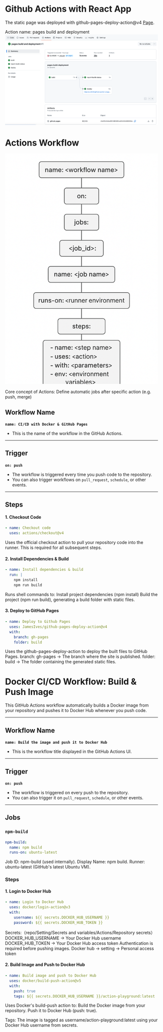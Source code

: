 # Github Actions with React App

The static page was deployed with github-pages-deploy-action@v4 [Page](https://github.com/Sun0328/action-playground/deployments/github-pages).

Action name: pages build and deployment
![screenshot](screenshot-action1.png)

# Actions Workflow
![workflow](workflow.png)

Core concept of Actions: Define automatic jobs after specific action (e.g. push, merge)

## Workflow Name

**`name: CI/CD with Docker & GitHub Pages`**  
- This is the name of the workflow in the GitHub Actions.

---

## Trigger

**`on: push`**  
- The workflow is triggered every time you push code to the repository.  
- You can also trigger workflows on `pull_request`, `schedule`, or other events.

---

## Steps
#### 1. Checkout Code
```yaml
- name: Checkout code
  uses: actions/checkout@v4
```
Uses the official checkout action to pull your repository code into the runner.
This is required for all subsequent steps.
#### 2. Install Dependencies & Build
```yaml
- name: Install dependencies & build
  run: |
    npm install
    npm run build
```
Runs shell commands to:
Install project dependencies (npm install)
Build the project (npm run build), generating a build folder with static files.
#### 3. Deploy to GitHub Pages
```yaml
- name: Deploy to Github Pages
  uses: JamesIves/github-pages-deploy-action@v4
  with:
    branch: gh-pages
    folder: build
```
Uses the github-pages-deploy-action to deploy the built files to GitHub Pages.
branch: gh-pages → The branch where the site is published.
folder: build → The folder containing the generated static files.

# Docker CI/CD Workflow: Build & Push Image

This GitHub Actions workflow automatically builds a Docker image from your repository and pushes it to Docker Hub whenever you push code.

---

## Workflow Name

**`name: Build the image and push it to Docker Hub`**  
- This is the workflow title displayed in the GitHub Actions UI.

---

## Trigger

**`on: push`**  
- The workflow is triggered on every push to the repository.  
- You can also trigger it on `pull_request`, `schedule`, or other events.

---

## Jobs

### `npm-build`

```yaml
npm-build:
  name: npm build
  runs-on: ubuntu-latest
```
Job ID: npm-build (used internally).
Display Name: npm build.
Runner: ubuntu-latest (GitHub's latest Ubuntu VM).

### Steps
#### 1. Login to Docker Hub
```yaml
- name: Login to Docker Hub
  uses: docker/login-action@v3
  with:
    username: ${{ secrets.DOCKER_HUB_USERNAME }}
    password: ${{ secrets.DOCKER_HUB_TOKEN }}
```
Secrets:（repo/Setting/Secrets and variables/Actions/Repository secrets）
DOCKER_HUB_USERNAME → Your Docker Hub username
DOCKER_HUB_TOKEN → Your Docker Hub access token
Authentication is required before pushing images.
Docker hub -> setting -> Personal access token

#### 2. Build Image and Push to Docker Hub
```yaml
- name: Build image and push to Docker Hub
  uses: docker/build-push-action@v5
  with:
    push: true
    tags: ${{ secrets.DOCKER_HUB_USERNAME }}/action-playground:latest
```
Uses Docker's build-push action to:
Build the Docker image from your repository.
Push it to Docker Hub (push: true).

Tags:
The image is tagged as username/action-playground:latest using your Docker Hub username from secrets.